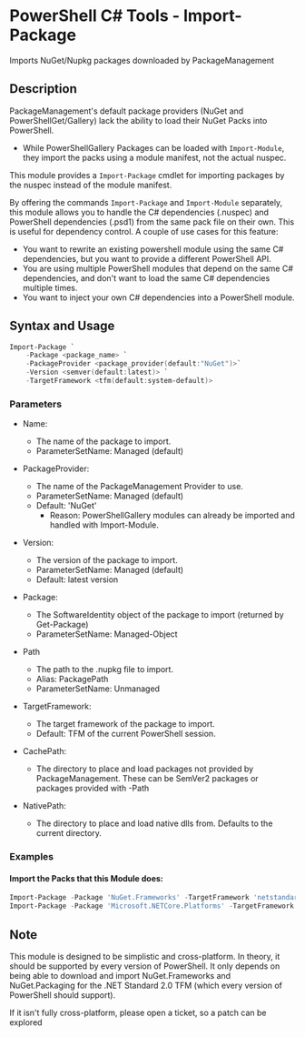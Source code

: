 # PowerShell C# Tools - Import-Package
Imports NuGet/Nupkg packages downloaded by PackageManagement

## Description
PackageManagement's default package providers (NuGet and PowerShellGet/Gallery) lack the ability to load their NuGet Packs into PowerShell.
- While PowerShellGallery Packages can be loaded with `Import-Module`, they import the packs using a module manifest, not the actual nuspec.

This module provides a `Import-Package` cmdlet for importing packages by the nuspec instead of the module manifest.

By offering the commands `Import-Package` and `Import-Module` separately, this module allows you to handle the C# dependencies (.nuspec) and PowerShell dependencies (.psd1) from the same pack file on their own. This is useful for dependency control. A couple of use cases for this feature:
- You want to rewrite an existing powershell module using the same C# dependencies, but you want to provide a different PowerShell API.
- You are using multiple PowerShell modules that depend on the same C# dependencies, and don't want to load the same C# dependencies multiple times.
- You want to inject your own C# dependencies into a PowerShell module.

## Syntax and Usage
```powershell
Import-Package `
    -Package <package_name> `
    -PackageProvider <package_provider(default:"NuGet")>`
    -Version <semver(default:latest)> `
    -TargetFramework <tfm(default:system-default)>
```
### Parameters
- Name:
  - The name of the package to import.
  - ParameterSetName: Managed (default)
- PackageProvider:
  - The name of the PackageManagement Provider to use.
  - ParameterSetName: Managed (default)
  - Default: 'NuGet'
    - Reason: PowerShellGallery modules can already be imported and handled with Import-Module.
- Version:
  - The version of the package to import.
  - ParameterSetName: Managed (default)
  - Default: latest version

- Package:
  - The SoftwareIdentity object of the package to import (returned by Get-Package)
  - ParameterSetName: Managed-Object

- Path
  - The path to the .nupkg file to import.
  - Alias: PackagePath
  - ParameterSetName: Unmanaged

- TargetFramework:
  - The target framework of the package to import.
  - Default: TFM of the current PowerShell session.

- CachePath:
  - The directory to place and load packages not provided by PackageManagement. These can be SemVer2 packages or packages provided with -Path
- NativePath:
  - The directory to place and load native dlls from. Defaults to the current directory.


### Examples
#### Import the Packs that this Module does:
```powershell
Import-Package -Package 'NuGet.Frameworks' -TargetFramework 'netstandard2.0'
Import-Package -Package 'Microsoft.NETCore.Platforms' -TargetFramework 'netstandard2.0'
```

## Note
This module is designed to be simplistic and cross-platform. In theory, it should be supported by every version of PowerShell. It only depends on being able to download and import NuGet.Frameworks and NuGet.Packaging for the .NET Standard 2.0 TFM (which every version of PowerShell should support).

If it isn't fully cross-platform, please open a ticket, so a patch can be explored